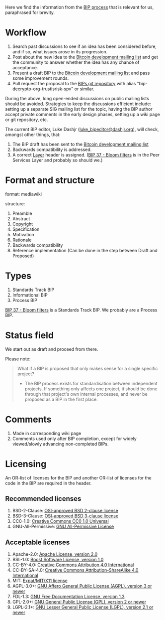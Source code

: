 Here we find the information from the [BIP process](https://github.com/bitcoin/bips/blob/master/bip-0002.mediawiki) that is
relevant for us, paraphrased for brevity.

# Workflow

1. Search past discussions to see if an idea has been considered before, and if so, what issues arose in its progression.
2. Post about the new idea to the [Bitcoin development mailing
list](https://lists.linuxfoundation.org/mailman/listinfo/bitcoin-dev) and get the community to answer whether the idea has any
chance of acceptance.
3. Present a draft BIP to the [Bitcoin development mailing
list](https://lists.linuxfoundation.org/mailman/listinfo/bitcoin-dev) and pass some improvement rounds.
4. Pull request the proposal to the [BIPs git repository](https://github.com/bitcoin/bips) with alias
"bip-decrypto-org-trustisrisk-spv" or similar.

During the above, long open-ended discussions on public mailing lists should be avoided. Strategies to keep the discussions
efficient include: setting up a separate SIG mailing list for the topic, having the BIP author accept private comments in the
early design phases, setting up a wiki page or git repository, etc.

The current BIP editor, Luke Dashjr ([luke_bipeditor@dashjr.org](mailto:luke_bipeditor@dashjr.org)), will check, amongst other
things, that:

1. The BIP draft has been sent to the [Bitcoin development mailing
list](https://lists.linuxfoundation.org/mailman/listinfo/bitcoin-dev)
2. Backwards compatibility is addressed.
3. A correct [Layer](https://github.com/bitcoin/bips/blob/master/bip-0123.mediawiki) header is assigned. ([BIP 37 - Bloom
filters](https://github.com/bitcoin/bips/blob/master/bip-0037.mediawiki) is in the Peer Services Layer and probably so should
we.)

# Format and structure

format: mediawiki

structure:
1. Preamble
2. Abstract
3. Copyright
4. Specification
5. Motivation
6. Rationale
7. Backwards compatibility
8. Reference implementation (Can be done in the step between Draft and Proposed)
 
# Types

1. Standards Track BIP
2. Informational BIP
3. Process BIP

[BIP 37 - Bloom filters](https://github.com/bitcoin/bips/blob/master/bip-0037.mediawiki) is a Standards Track BIP. We probably
are a Process BIP.

# Status field

We start out as draft and proceed from there.

Please note:

>What if a BIP is proposed that only makes sense for a single specific project?
>
> *   The BIP process exists for standardisation between independent projects. If something only affects one project, it
>     should be done through that project's own internal processes, and never be proposed as a BIP in the first place.

# Comments

1. Made in corresponding wiki page
2. Comments used only after BIP completion, except for widely viewed/slowly advancing non-completed BIPs.

# Licensing

An OR-list of licenses for the BIP and another OR-list of licenses for the code in the BIP are required in the header.

## Recommended licenses

1. BSD-2-Clause: [OSI-approved BSD 2-clause license](https://opensource.org/licenses/BSD-2-Clause)
2. BSD-3-Clause: [OSI-approved BSD 3-clause license](https://opensource.org/licenses/BSD-3-Clause)
3. CC0-1.0: [Creative Commons CC0 1.0 Universal](https://creativecommons.org/publicdomain/zero/1.0/)
4. GNU-All-Permissive: [GNU All-Permissive
License](http://www.gnu.org/prep/maintain/html_node/License-Notices-for-Other-Files.html)

## Acceptable licenses

1. Apache-2.0: [Apache License, version 2.0](http://www.apache.org/licenses/LICENSE-2.0)
2. BSL-1.0: [Boost Software License, version 1.0](http://www.boost.org/LICENSE_1_0.txt)
3. CC-BY-4.0: [Creative Commons Attribution 4.0 International](https://creativecommons.org/licenses/by/4.0/)
4. CC-BY-SA-4.0: [Creative Commons Attribution-ShareAlike 4.0 International](https://creativecommons.org/licenses/by-sa/4.0/)
5. MIT: [Expat/MIT/X11 license](https://opensource.org/licenses/MIT)
6. AGPL-3.0+: [GNU Affero General Public License (AGPL), version 3 or newer](http://www.gnu.org/licenses/agpl-3.0.en.html)
7. FDL-1.3: [GNU Free Documentation License, version 1.3](http://www.gnu.org/licenses/fdl-1.3.en.html)
8. GPL-2.0+: [GNU General Public License (GPL), version 2 or newer](http://www.gnu.org/licenses/old-licenses/gpl-2.0.en.html)
9. LGPL-2.1+: [GNU Lesser General Public License (LGPL), version 2.1 or
newer](http://www.gnu.org/licenses/old-licenses/lgpl-2.1.en.html)
